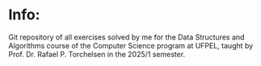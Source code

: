 # Info:

Git repository of all exercises solved by me for the Data Structures and Algorithms course of the Computer Science program at UFPEL, taught by Prof. Dr. Rafael P. Torchelsen in the 2025/1 semester.
